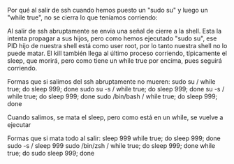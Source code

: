 Por qué al salir de ssh cuando hemos puesto un "sudo su" y luego un "while true", no se cierra lo que teníamos corriendo:

Al salir de ssh abruptamente se envia una señal de cierre a la shell.
Esta la intenta propagar a sus hijos, pero como hemos ejecutado "sudo su", ese PID hijo de nuestra shell está como user root, por lo tanto nuestra shell no lo puede matar.
El kill también llega al último proceso corriendo, típicamente el sleep, que morirá, pero como tiene un while true por encima, pues seguirá corriendo.


Formas que si salimos del ssh abruptamente no mueren:
sudo su / while true; do sleep 999; done
sudo su -s / while true; do sleep 999; done
su -s / while true; do sleep 999; done
sudo /bin/bash / while true; do sleep 999; done

Cuando salimos, se mata el sleep, pero como está en un while, se vuelve a ejecutar


Formas que si mata todo al salir:
sleep 999
while true; do sleep 999; done
sudo -s / sleep 999
sudo /bin/zsh / while true; do sleep 999; done
while true; do sudo sleep 999; done
